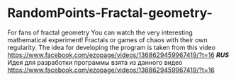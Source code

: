 # RandomPoints-Fractal-geometry-
For fans of fractal geometry
You can watch the very interesting mathematical experiment! Fractals or games of chaos with their own regularity. The idea for developing the program is taken from this video https://www.facebook.com/ezopage/videos/1368629459967419/?t=16
***RUS***
Идея для разработки программы взята из данного видео https://www.facebook.com/ezopage/videos/1368629459967419/?t=16
